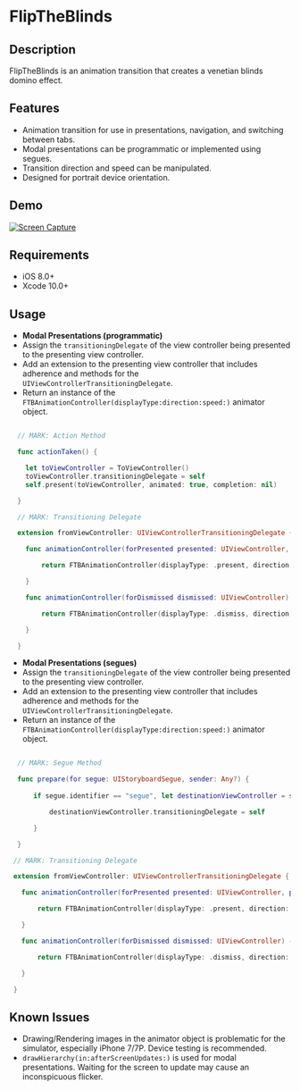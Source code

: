 # FlipTheBlinds

## Description

FlipTheBlinds is an animation transition that creates a venetian blinds domino effect.

## Features

 * Animation transition for use in presentations, navigation, and switching between tabs.
 * Modal presentations can be programmatic or implemented using segues.
 * Transition direction and speed can be manipulated.
 * Designed for portrait device orientation.

## Demo

[![Screen Capture](https://img.youtube.com/vi/Pt0VacKUiWA/0.jpg)](https://www.youtube.com/watch?v=Pt0VacKUiWA)

## Requirements

 * iOS 8.0+
 * Xcode 10.0+

## Usage

 * **Modal Presentations (programmatic)**
  * Assign the `transitioningDelegate` of the view controller being presented to the presenting view controller.
  * Add an extension to the presenting view controller that includes adherence and methods for the `UIViewControllerTransitioningDelegate`.
  * Return an instance of the `FTBAnimationController(displayType:direction:speed:)` animator object.

```swift

  // MARK: Action Method

  func actionTaken() {

    let toViewController = ToViewController()
    toViewController.transitioningDelegate = self
    self.present(toViewController, animated: true, completion: nil)

  }

  // MARK: Transitioning Delegate

  extension fromViewController: UIViewControllerTransitioningDelegate {

    func animationController(forPresented presented: UIViewController, presenting: UIViewController, source: UIViewController) -> UIViewControllerAnimatedTransitioning? {

        return FTBAnimationController(displayType: .present, direction: .up, speed: .moderate)

    }

    func animationController(forDismissed dismissed: UIViewController) -> UIViewControllerAnimatedTransitioning? {

        return FTBAnimationController(displayType: .dismiss, direction: .down, speed: .moderate)

    }

  }
```

* **Modal Presentations (segues)**
 * Assign the `transitioningDelegate` of the view controller being presented to the presenting view controller.
 * Add an extension to the presenting view controller that includes adherence and methods for the `UIViewControllerTransitioningDelegate`.
 * Return an instance of the `FTBAnimationController(displayType:direction:speed:)` animator object.

```swift

  // MARK: Segue Method

  func prepare(for segue: UIStoryboardSegue, sender: Any?) {
      
      if segue.identifier == "segue", let destinationViewController = segue.destination as? toViewController {

          destinationViewController.transitioningDelegate = self

      }

  }

 // MARK: Transitioning Delegate

 extension fromViewController: UIViewControllerTransitioningDelegate {

   func animationController(forPresented presented: UIViewController, presenting: UIViewController, source: UIViewController) -> UIViewControllerAnimatedTransitioning? {

       return FTBAnimationController(displayType: .present, direction: .up, speed: .moderate)

   }

   func animationController(forDismissed dismissed: UIViewController) -> UIViewControllerAnimatedTransitioning? {

       return FTBAnimationController(displayType: .dismiss, direction: .down, speed: .moderate)

   }

 }
```


## Known Issues

 * Drawing/Rendering images in the animator object is problematic for the simulator, especially iPhone 7/7P. Device testing is recommended.
 * `drawHierarchy(in:afterScreenUpdates:)` is used for modal presentations. Waiting for the screen to update may cause an inconspicuous flicker.   
